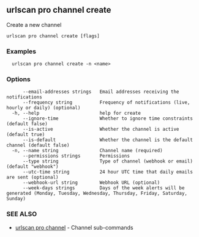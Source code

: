 ## urlscan pro channel create

Create a new channel

```
urlscan pro channel create [flags]
```

### Examples

```
  urlscan pro channel create -n <name>
```

### Options

```
      --email-addresses strings   Email addresses receiving the notifications
      --frequency string          Frequency of notifications (live, hourly or daily) (optional)
  -h, --help                      help for create
      --ignore-time               Whether to ignore time constraints (default false)
      --is-active                 Whether the channel is active (default true)
      --is-default                Whether the channel is the default channel (default false)
  -n, --name string               Channel name (required)
      --permissions strings       Permissions
      --type string               Type of channel (webhook or email) (default "webhook")
      --utc-time string           24 hour UTC time that daily emails are sent (optional)
      --webhook-url string        Webhook URL (optional)
      --week-days strings         Days of the week alerts will be generated (Monday, Tuesday, Wednesday, Thursday, Friday, Saturday, Sunday)
```

### SEE ALSO

* [urlscan pro channel](urlscan_pro_channel.md)	 - Channel sub-commands

